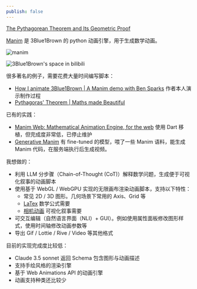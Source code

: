 ```yaml
---
publish: false
---
```


<script setup>
import PythagoreanTheorem from '../../components/PythagoreanTheorem.vue'
</script>

[The Pythagorean Theorem and Its Geometric Proof]

<PythagoreanTheorem />

[Manim] 是 3Blue1Brown 的 python 动画引擎，用于生成数学动画。

![manim](https://raw.githubusercontent.com/3b1b/manim/master/logo/cropped.png)

![3Blue1Brown's space in bilibili](/3blue1brown.png)

很多著名的例子，需要花费大量时间编写脚本：

-   [How I animate 3Blue1Brown | A Manim demo with Ben Sparks] 作者本人演示制作过程
-   [Pythagoras' Theorem | Maths made Beautiful]

已有的实践：

-   [Manim Web: Mathematical Animation Engine, for the web] 使用 Dart 移植，但完成度非常低，已停止维护
-   [Generative Manim] 有 fine-tuned 的模型，喂了一些 Manim 语料，能生成 Manim 代码，在服务端执行后生成视频。

我想做的：

-   利用 LLM 分步骤（Chain-of-Thought (CoT)）解释数学问题，生成便于可视化叙事的动画脚本
-   使用基于 WebGL / WebGPU 实现的无限画布渲染动画脚本，支持以下特性：
    -   常见 2D / 3D 图形。几何场景下常用的 Axis、Grid 等
    -   [LaTex](/zh/guide/lesson-016#tex-math-rendering) 数学公式需要
    -   [相机动画](/zh/guide/lesson-004#camera-animation) 可视化叙事需要
-   可交互编辑（自然语言界面（NLI）+ GUI）。例如使用属性面板修改图形样式，使用时间轴修改动画参数等
-   导出 Gif / Lottie / Rive / Video 等其他格式

目前的实现完成度比较低：

-   Claude 3.5 sonnet 返回 Schema 包含图形与动画描述
-   支持手绘风格的渲染引擎
-   基于 Web Animations API 的动画引擎
-   动画支持种类还比较少

[Manim]: https://github.com/3b1b/manim
[Manim Web: Mathematical Animation Engine, for the web]: https://manim-web.hugos29.dev/
[Generative Manim]: https://generative-manim.vercel.app/
[Pythagoras' Theorem | Maths made Beautiful]: https://www.youtube.com/watch?v=l4FC6mIRyNQ
[How I animate 3Blue1Brown | A Manim demo with Ben Sparks]: https://www.youtube.com/watch?v=rbu7Zu5X1zI
[The Pythagorean Theorem and Its Geometric Proof]: https://omerseyfeddinkoc.medium.com/the-pythagorean-theorem-and-its-geometric-proof-41188a7b5fac
